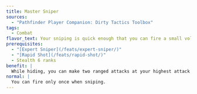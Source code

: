 ```yaml
---
title: Master Sniper
sources:
  - "Pathfinder Player Companion: Dirty Tactics Toolbox"
tags:
  - Combat
flavor_text: Your sniping is quick enough that you can fire a small volley unnoticed.
prerequisites:
  - "[Expert Sniper](/feats/expert-sniper/)"
  - "[Rapid Shot](/feats/rapid-shot/)"
  - Stealth 6 ranks
benefit: |
  While hiding, you can make two ranged attacks at your highest attack bonus as a full-round action and then immediately use Stealth again. You take the normal penalties on your Stealth check to remain hidden. Effects that modify sniping apply to this full-round action. These attack rolls take a –2 penalty.
normal: |
  You can fire only once when sniping.
---
```

